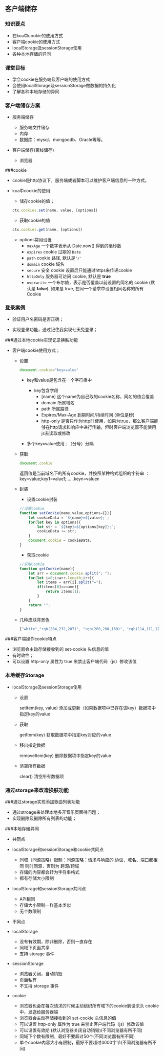 ## 客户端储存

### 知识要点

- 在koa中cookie的使用方式
- 客户端cookie的使用方式
- localStorage及sessionStorage使用
- 各种本地存储的异同

### 课堂目标

- 学会cookie在服务端及客户端的使用方式
- 会使用localStorage及sessionStorage做数据的持久化
- 了解各种本地存储的异同

### 客户端储存方案

- 服务端储存

  - 服务端文件储存
  - 内存
  - 数据库：mysql、mongoodb、Oracle等等。

- 客户端储存(离线储存)

  - 浏览器

    

###cookie

- cookie是http协议下，服务端或者脚本可以维护客户端信息的一种方式。

- koa中cookie的使用

  - 储存cookie的值；

  ```js
  ctx.cookies.set(name, value, [options])
  ```

  - 获取cookie的值

  ```js
  ctx.cookies.get(name, [options])
  ```

  - options常用设置
    - `maxAge` 一个数字表示从 Date.now() 得到的毫秒数
    - `expires` cookie 过期的 `Date`
    - `path` cookie 路径, 默认是`'/'`
    - `domain` cookie 域名
    - `secure` 安全 cookie  设置后只能通过https来传递cookie
    - `httpOnly` 服务器可访问 cookie, 默认是 **true**
    - `overwrite` 一个布尔值，表示是否覆盖以前设置的同名的 cookie (默认是 **false**). 如果是 true, 在同一个请求中设置相同名称的所有 Cookie

### 登录案例

- 验证用户名密码是否正确；

- 实现登录功能，通过记住我实现七天免登录；

  

###通过本地cookie实现记录换肤功能

- 客户端cookie使用方式；

  - 设置

    ```js
    document.cookie="key=value"
    ```

    - key和value是包含在一个字符串中

      - key包含字段
        - [name] 这个name为自己取的cookie名称，同名的值会覆盖
        - domain 所属域名
        - path 所属路径
        - Expires/Max-Age 到期时间/持续时间 (单位是秒)
        - http-only 是否只作为http时使用，如果为true，那么客户端能够在http请求和响应中进行传输，但时客户端浏览器不能使用js去读取或修改

    - 多个key=value使用 ; （分号）分隔

      

  - 获取

    ```js
    document.cookie
    ```

    返回值是当前域名下的所有cookie，并按照某种格式组织的字符串 ：key=value;key1=value1;......keyn=valuen

  - 封装

    - 设置cookie封装

    ```js
    //设置cookie
    function setCookie(name,value,options={}){
        let cookieData = `${name}=${value};`;
        for(let key in options){
            let str = `${key}=${options[key]};`;
            cookieData += str;
        }
        document.cookie = cookieData;
    }
    ```

    

    - 获取cookie

    ```js
    //获取Cookie
    function getCookie(name){
        let arr = document.cookie.split("; ");
        for(let i=0;i<arr.length;i++){
            let items = arr[i].split("=");
            if(items[0]==name){
                return items[1];
            }
        }
        return "";
    }
    ```

  - 几种皮肤背景色

    ```js
    ["white","rgb(204,232,207)", "rgb(200,200,169)", "rgb(114,111,128)"]
    ```

    

###客户端操作cookie特点

- 浏览器会主动存储接收到的 set-cookie 头信息的值
- 有时效性；
- 可以设置 http-only 属性为 true 来禁止客户端代码（js）修改该值



### 本地缓存Storage

- localStorage及sessionStorage使用

  - 设置

    setItem(key, value)   添加或更新（如果数据项中已存在该key）数据项中指定key的value

  - 获取

    getItem(key) 获取数据项中指定key对应的value

  - 移出指定数据

    removeItem(key) 删除数据项中指定key的value

  - 清空所有数据

    clear()  清空所有数据项

### 通过storage来改造换肤功能



###通过storage实现添加歌曲列表功能

- 通过stroage来处理本地多开音乐页面得问题；
- 实现删除及删除所有列表的功能；

###本地存储异同

- 共同点

- localStorage和sessionStorage和cookie共同点
  - 同域（同源策略）限制：同源策略：请求与响应的 协议、域名、端口都相同 则时同源，否则为 跨源/跨域
  - 存储的内容都会转为字符串格式
  - 都有存储大小限制

- localStorage和sessionStorage共同点

  - API相同
  - 存储大小限制一样基本类似
  - 无个数限制

  

- 不同点
- localStorage
  - 没有有效期，除非删除，否则一直存在
  - 同域下页面共享
  - 支持 storage 事件
- sessionStorage
  - 浏览器关闭，自动销毁
  - 页面私有
  - 不支持 storage 事件

- cookie
  - 浏览器也会在每次请求的时候主动组织所有域下的cookie到请求头 cookie 中，发送给服务器端
  - 浏览器会主动存储接收到的 set-cookie 头信息的值
  - 可以设置 http-only 属性为 true 来禁止客户端代码（js）修改该值
  - 可以设置有效期 (默认浏览器关闭自动销毁)(不同浏览器有所不同)
  - 同域下个数有限制，最好不要超过50个(不同浏览器有所不同)
  - 单个cookie内容大小有限制，最好不要超过4000字节(不同浏览器有所不同)